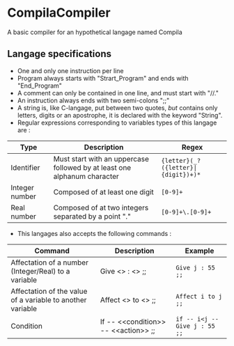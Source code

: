 # CompilaCompiler
A basic compiler for an hypothetical langage named Compila

## Langage specifications 
- One and only one instruction per line
- Program always starts with "Strart_Program" and ends with "End_Program"
- A comment can only be contained in one line, and must start with "//."
- An instruction always ends with two semi-colons ";;"
- A string is, like C-langage, put between two quotes, *but* contains only letters, digits or an apostrophe, it is declared with the keyword "String".
- Regular expressions corresponding to variables types of this langage are : 

Type | Description | Regex 
-----| ------------| ---------
Identifier | Must start with an uppercase followed by at least one alphanum character | `{letter}(_?({letter}\|{digit})+)*` 
Integer number | Composed of at least one digit  |  `[0-9]+`
Real number | Composed of at two integers separated by a point "." |  `[0-9]+\.[0-9]+`

- This langages also accepts the following commands : 

Command | Description | Example 
------- | ----------- | ---------------
Affectation of a number (Integer/Real) to a variable | Give <<identifier>> : <<value>> ;; | `Give j : 55 ;;`
Affectation of the value of a variable to another variable | Affect <<identifier>> to <<identifier>> ;; | `Affect i to j ;;`
Condition | If -- \<\<condition\>\> -- \<\<action\>\> ;; | `if -- i<j -- Give j : 55 ;;`
